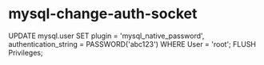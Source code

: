 # mysql-change-auth-socket

UPDATE mysql.user SET plugin = 'mysql_native_password', authentication_string = PASSWORD('abc123') WHERE User = 'root';
FLUSH Privileges;

